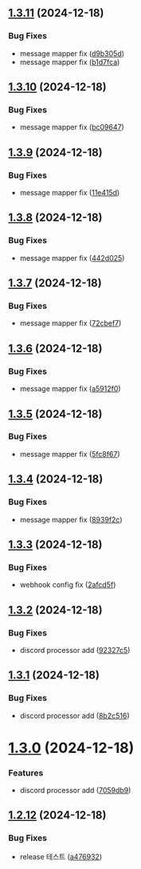 ## [1.3.11](https://github.com/hyuk12/Hookify/compare/v1.3.10...v1.3.11) (2024-12-18)


### Bug Fixes

* message mapper fix ([d9b305d](https://github.com/hyuk12/Hookify/commit/d9b305dd4242895131d0d970645df264b911fd49))
* message mapper fix ([b1d7fca](https://github.com/hyuk12/Hookify/commit/b1d7fca103c2523b02b48809baaed45951abb815))

## [1.3.10](https://github.com/hyuk12/Hookify/compare/v1.3.9...v1.3.10) (2024-12-18)


### Bug Fixes

* message mapper fix ([bc09647](https://github.com/hyuk12/Hookify/commit/bc096470c9e9c1bb218feb0b427a9fe74ef937e1))

## [1.3.9](https://github.com/hyuk12/Hookify/compare/v1.3.8...v1.3.9) (2024-12-18)


### Bug Fixes

* message mapper fix ([11e415d](https://github.com/hyuk12/Hookify/commit/11e415d725c985ae6a47c6f08e9a8af8cdf365ff))

## [1.3.8](https://github.com/hyuk12/Hookify/compare/v1.3.7...v1.3.8) (2024-12-18)


### Bug Fixes

* message mapper fix ([442d025](https://github.com/hyuk12/Hookify/commit/442d025ad9dd0493ee22732bc45ade3297fd2844))

## [1.3.7](https://github.com/hyuk12/Hookify/compare/v1.3.6...v1.3.7) (2024-12-18)


### Bug Fixes

* message mapper fix ([72cbef7](https://github.com/hyuk12/Hookify/commit/72cbef7702e8f90bc8d05d61393f7f894395123e))

## [1.3.6](https://github.com/hyuk12/Hookify/compare/v1.3.5...v1.3.6) (2024-12-18)


### Bug Fixes

* message mapper fix ([a5912f0](https://github.com/hyuk12/Hookify/commit/a5912f08d01cc845193d277ef7fa0299958b73dd))

## [1.3.5](https://github.com/hyuk12/Hookify/compare/v1.3.4...v1.3.5) (2024-12-18)


### Bug Fixes

* message mapper fix ([5fc8f67](https://github.com/hyuk12/Hookify/commit/5fc8f67c4b5dae364746d0cb0c90b87e48f911d4))

## [1.3.4](https://github.com/hyuk12/Hookify/compare/v1.3.3...v1.3.4) (2024-12-18)


### Bug Fixes

* message mapper fix ([8939f2c](https://github.com/hyuk12/Hookify/commit/8939f2c6b51cdf4b84c27cde61aa0b13e14c4eab))

## [1.3.3](https://github.com/hyuk12/Hookify/compare/v1.3.2...v1.3.3) (2024-12-18)


### Bug Fixes

* webhook config fix ([2afcd5f](https://github.com/hyuk12/Hookify/commit/2afcd5fcd04d6df8842e0add18e9b49fbb1c235c))

## [1.3.2](https://github.com/hyuk12/Hookify/compare/v1.3.1...v1.3.2) (2024-12-18)


### Bug Fixes

* discord processor add ([92327c5](https://github.com/hyuk12/Hookify/commit/92327c5c76f568cab84de15f4f8c8b3601885813))

## [1.3.1](https://github.com/hyuk12/Hookify/compare/v1.3.0...v1.3.1) (2024-12-18)


### Bug Fixes

* discord processor add ([8b2c516](https://github.com/hyuk12/Hookify/commit/8b2c5160775cdb429ae13fff9ef88d99b13189a3))

# [1.3.0](https://github.com/hyuk12/Hookify/compare/v1.2.12...v1.3.0) (2024-12-18)


### Features

* discord processor add ([7059db9](https://github.com/hyuk12/Hookify/commit/7059db92cec7b3650ad007bb0b48f740c425592b))

## [1.2.12](https://github.com/hyuk12/Hookify/compare/v1.2.11...v1.2.12) (2024-12-18)


### Bug Fixes

* release 테스트 ([a476932](https://github.com/hyuk12/Hookify/commit/a476932f976054d397a7a243d20c8da5be00b3a9))
